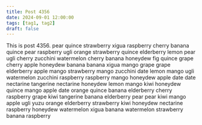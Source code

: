 ```yaml
---
title: Post 4356
date: 2024-09-01 12:00:00
tags: [tag1, tag2]
draft: false
---
```

This is post 4356.
pear
quince
strawberry
xigua
raspberry
cherry
banana
quince
pear
raspberry
ugli
orange
strawberry
quince
elderberry
lemon
pear
ugli
cherry
zucchini
watermelon
cherry
banana
honeydew
fig
quince
grape
cherry
apple
honeydew
banana
banana
xigua
mango
grape
grape
elderberry
apple
mango
strawberry
mango
zucchini
date
lemon
mango
ugli
watermelon
zucchini
raspberry
raspberry
mango
honeydew
apple
date
date
nectarine
tangerine
nectarine
honeydew
lemon
mango
kiwi
honeydew
quince
mango
apple
date
orange
quince
banana
elderberry
cherry
raspberry
grape
kiwi
tangerine
banana
elderberry
pear
pear
kiwi
mango
apple
ugli
yuzu
orange
elderberry
strawberry
kiwi
honeydew
nectarine
raspberry
honeydew
watermelon
xigua
banana
watermelon
strawberry
banana
raspberry
